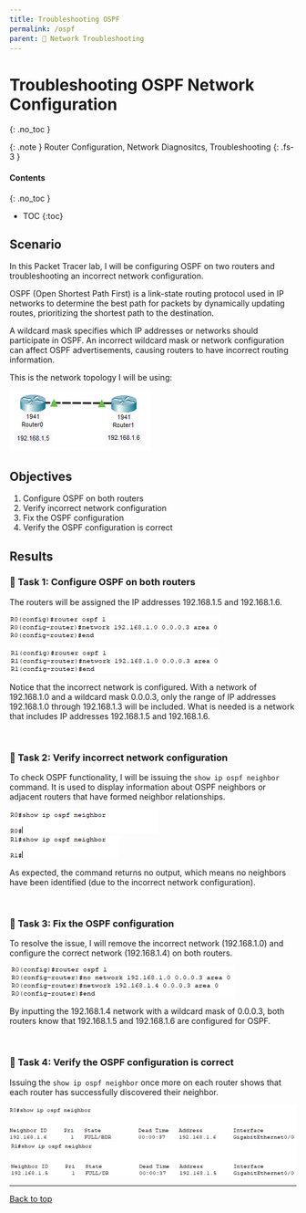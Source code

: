 ```yaml
---
title: Troubleshooting OSPF
permalink: /ospf
parent: 🔧 Network Troubleshooting
---
```

# Troubleshooting OSPF Network Configuration
{: .no_toc }

{: .note }
Router Configuration, Network Diagnositcs, Troubleshooting
{: .fs-3 }

#### Contents
{: .no_toc }
- TOC
{:toc}

## Scenario
In this Packet Tracer lab, I will be configuring OSPF on two routers and troubleshooting an incorrect network configuration.

OSPF (Open Shortest Path First) is a link-state routing protocol used in IP networks to determine the best path for packets by dynamically updating routes, prioritizing the shortest path to the destination. 

A wildcard mask specifies which IP addresses or networks should participate in OSPF. An incorrect wildcard mask or network configuration can affect OSPF advertisements, causing routers to have incorrect routing information.

This is the network topology I will be using:

![](/assets/images/101netplus/97_ospf/topology.png)

## Objectives

1. Configure OSPF on both routers
2. Verify incorrect network configuration
3. Fix the OSPF configuration
4. Verify the OSPF configuration is correct

## Results
### 📄 Task 1: Configure OSPF on both routers

The routers will be assigned the IP addresses 192.168.1.5 and 192.168.1.6.

![](/assets/images/101netplus/97_ospf/R2_ospfconfig_wrong.png)

![](/assets/images/101netplus/97_ospf/R1_ospfconfig_wrong.png)

Notice that the incorrect network is configured. With a network of 192.168.1.0 and a wildcard mask 0.0.0.3, only the range of IP addresses 192.168.1.0 through 192.168.1.3 will be included. What is needed is a network that includes IP addresses 192.168.1.5 and 192.168.1.6.

<br>

### 📄 Task 2: Verify incorrect network configuration

To check OSPF functionality, I will be issuing the ```show ip ospf neighbor``` command. It is used to display information about OSPF neighbors or adjacent routers that have formed neighbor relationships.

![](/assets/images/101netplus/97_ospf/R0_show_noneighbor.png)   
![](/assets/images/101netplus/97_ospf/R1_show_noneighbor.png)


As expected, the command returns no output, which means no neighbors have been identified (due to the incorrect network configuration).

<br>

### 📄 Task 3: Fix the OSPF configuration

To resolve the issue, I will remove the incorrect network (192.168.1.0) and configure the correct network (192.168.1.4) on both routers.

![](/assets/images/101netplus/97_ospf/router_correctnetwork.png)

By inputting the 192.168.1.4 network with a wildcard mask of 0.0.0.3, both routers know that 192.168.1.5 and 192.168.1.6 are configured for OSPF.

<br>

### 📄 Task 4: Verify the OSPF configuration is correct

Issuing the ```show ip ospf neighbor``` once more on each router shows that each router has successfully discovered their neighbor.

![](/assets/images/101netplus/97_ospf/R0_showneighbor.png)
![](/assets/images/101netplus/97_ospf/R1_showneighbor.png)

---

<a href="#top" id="back-to-top">Back to top</a>